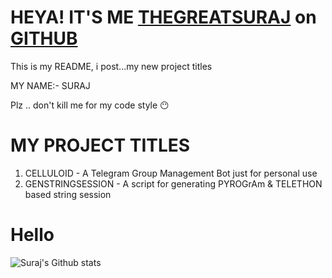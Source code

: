 # HEYA! IT'S ME [THEGREATSURAJ](https://t.me/thegreatsuraj) on [GITHUB](https://github.com)

This is my README, i post...my new project titles 

MY NAME:- SURAJ

Plz .. don't kill me for my code style 😶

# MY PROJECT TITLES
 
 1. CELLULOID - A Telegram Group Management Bot just for personal use 
 2. GENSTRINGSESSION - A script for generating PYROGrAm & TELETHON based string session 

# Hello

![Suraj's Github stats](https://github-readme-stats.vercel.app/api?username=SurajRaj4542&show_icons=true&theme=tokyonight)
